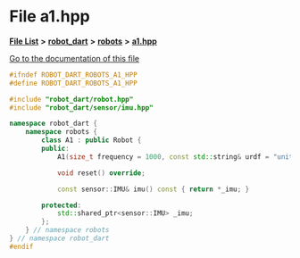 

# File a1.hpp

[**File List**](files.md) **>** [**robot\_dart**](dir_166284c5f0440000a6384365f2a45567.md) **>** [**robots**](dir_087fbdcd93b501a5d3f98df93e9f8cc4.md) **>** [**a1.hpp**](a1_8hpp.md)

[Go to the documentation of this file](a1_8hpp.md)


```C++
#ifndef ROBOT_DART_ROBOTS_A1_HPP
#define ROBOT_DART_ROBOTS_A1_HPP

#include "robot_dart/robot.hpp"
#include "robot_dart/sensor/imu.hpp"

namespace robot_dart {
    namespace robots {
        class A1 : public Robot {
        public:
            A1(size_t frequency = 1000, const std::string& urdf = "unitree_a1/a1.urdf", const std::vector<std::pair<std::string, std::string>>& packages = {{"a1_description", "unitree_a1/a1_description"}});

            void reset() override;

            const sensor::IMU& imu() const { return *_imu; }

        protected:
            std::shared_ptr<sensor::IMU> _imu;
        };
    } // namespace robots
} // namespace robot_dart
#endif
```


